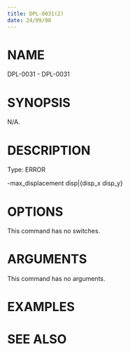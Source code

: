 ```yaml
---
title: DPL-0031(2)
date: 24/09/08
---
```


# NAME

DPL-0031 - DPL-0031

# SYNOPSIS

N/A.

# DESCRIPTION

Type: ERROR

-max_displacement disp|{disp_x disp_y}

# OPTIONS

This command has no switches.

# ARGUMENTS

This command has no arguments.

# EXAMPLES

# SEE ALSO
